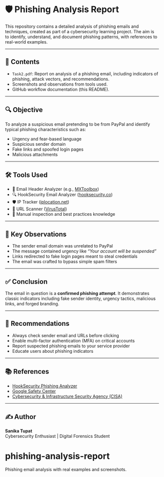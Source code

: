 # 🛡️ Phishing Analysis Report

This repository contains a detailed analysis of phishing emails and techniques, created as part of a cybersecurity learning project. The aim is to identify, understand, and document phishing patterns, with references to real-world examples.

---

## 📄 Contents

- `Task2.pdf`: Report on analysis of a phishing email, including indicators of phishing, attack vectors, and recommendations.
- Screenshots and observations from tools used.
- GitHub workflow documentation (this README).

---

## 🔍 Objective

To analyze a suspicious email pretending to be from PayPal and identify typical phishing characteristics such as:

- Urgency and fear-based language
- Suspicious sender domain
- Fake links and spoofed login pages
- Malicious attachments

---

## 🛠️ Tools Used

- 📧 Email Header Analyzer (e.g., [MXToolbox](https://mxtoolbox.com))
- 🔍 HookSecurity Email Analyzer ([hooksecurity.co](https://www.hooksecurity.co/phishing-email-analyzer/))
- 🛡️ IP Tracker ([iplocation.net](https://www.iplocation.net))
- 🔗 URL Scanner ([VirusTotal](https://www.virustotal.com))
- 🧠 Manual inspection and best practices knowledge

---

## 📝 Key Observations

- The sender email domain was unrelated to PayPal
- The message contained urgency like *“Your account will be suspended”*
- Links redirected to fake login pages meant to steal credentials
- The email was crafted to bypass simple spam filters

---

## ✅ Conclusion

The email in question is a **confirmed phishing attempt**. It demonstrates classic indicators including fake sender identity, urgency tactics, malicious links, and forged branding.

---

## 📌 Recommendations

- Always check sender email and URLs before clicking
- Enable multi-factor authentication (MFA) on critical accounts
- Report suspected phishing emails to your service provider
- Educate users about phishing indicators

---

## 📚 References

- [HookSecurity Phishing Analyzer](https://www.hooksecurity.co/phishing-email-analyzer/)
- [Google Safety Center](https://safety.google)
- [Cybersecurity & Infrastructure Security Agency (CISA)](https://www.cisa.gov)

---

## ✍️ Author

**Sanika Tupat**  
Cybersecurity Enthusiast | Digital Forensics Student

# phishing-analysis-report
Phishing email analysis with real examples and screenshots.
